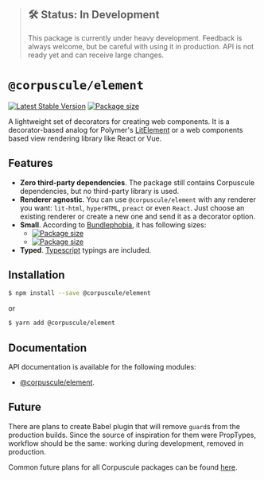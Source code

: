 > ## 🛠 Status: In Development
> This package is currently under heavy development. Feedback is always welcome, but be careful with
using it in production. API is not ready yet and can receive large changes.

# `@corpuscule/element`
[![Latest Stable Version](https://img.shields.io/npm/v/@corpuscule/element.svg)](https://www.npmjs.com/package/@corpuscule/element)
[![Package size](https://badgen.net/bundlephobia/minzip/@corpuscule/element)](https://bundlephobia.com/result?p=@corpuscule/element)

A lightweight set of decorators for creating web components. It is a decorator-based analog for
Polymer's [LitElement](https://github.com/Polymer/lit-element) or a web components based view
rendering library like React or Vue. 

## Features
* **Zero third-party dependencies**. The package still contains Corpuscule dependencies, but no
third-party library is used.
* **Renderer agnostic**. You can use `@corpuscule/element` with any renderer you want: `lit-html`,
`hyperHTML`, `preact` or even `React`. Just choose an existing renderer or create a new one and send
it as a decorator option.
* **Small**. According to [Bundlephobia](https://bundlephobia.com), it has following sizes:
  * [![Package size](https://badgen.net/bundlephobia/min/@corpuscule/element)](https://bundlephobia.com/result?p=@corpuscule/element)
  * [![Package size](https://badgen.net/bundlephobia/minzip/@corpuscule/element)](https://bundlephobia.com/result?p=@corpuscule/element)
* **Typed**. [Typescript](http://www.typescriptlang.org/) typings are included.

## Installation
```bash
$ npm install --save @corpuscule/element
``` 
or
```bash
$ yarn add @corpuscule/element
```

## Documentation
API documentation is available for the following modules:
* [@corpuscule/element](https://corpusculejs.github.io/corpuscule/modules/_corpuscule_element.html).

## Future
There are plans to create Babel plugin that will remove `guard`s from the production builds.
Since the source of inspiration for them were PropTypes, workflow should be the same: working during
development, removed in production.

Common future plans for all Corpuscule packages can be found [here](../../README.md#future).